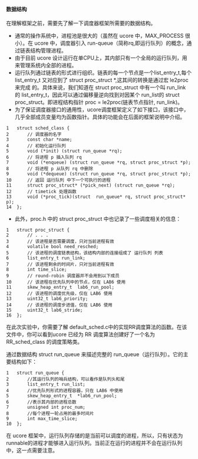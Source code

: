 #### 数据结构 

在理解框架之前，需要先了解一下调度器框架所需要的数据结构。

* 通常的操作系统中，进程池是很大的（虽然在 ucore 中，MAX\_PROCESS 很小）。在 ucore 中，调度器引入 run-queue（简称rq,即运行队列）的概念，通过链表结构管理进程。
* 由于目前 ucore 设计运行在单CPU上，其内部只有一个全局的运行队列，用来管理系统内全部的进程。
* 运行队列通过链表的形式进行组织。链表的每一个节点是一个list\_entry\_t,每个list\_entry\_t 又对应到了 struct proc\_struct \*,这其间的转换是通过宏 le2proc 来完成 的。具体来说，我们知道在 struct proc\_struct 中有一个叫 run\_link 的 list\_entry\_t，因此可以通过偏移量逆向找到对因某个 run\_list的 struct proc\_struct。即进程结构指针 proc = le2proc(链表节点指针, run\_link)。
* 为了保证调度器接口的通用性，ucore调度框架定义了如下接口，该接口中，几乎全部成员变量均为函数指针。具体的功能会在后面的框架说明中介绍。

```
1 	struct sched_class {
2		// 调度器的名字
3		const char *name;
4		// 初始化运行队列
5		void (*init) (struct run_queue *rq);
6		// 将进程 p 插入队列 rq
7		void (*enqueue) (struct run_queue *rq, struct proc_struct *p);
8		// 将进程 p 从队列 rq 中删除
9		void (*dequeue) (struct run_queue *rq, struct proc_struct *p);
10		// 返回 运行队列 中下一个可执行的进程
11		struct proc_struct* (*pick_next) (struct run_queue *rq);
12		// timetick 处理函数
13		void (*proc_tick)(struct  run_queue* rq, struct proc_struct* p);
14	};
```

* 此外，proc.h 中的 struct proc\_struct 中也记录了一些调度相关的信息：

```
1	struct proc_struct {
2		// . . .
3		// 该进程是否需要调度，只对当前进程有效
4		volatile bool need_resched;
5		// 该进程的调度链表结构，该结构内部的连接组成了 运行队列 列表
6		list_entry_t run_link;
7		// 该进程剩余的时间片，只对当前进程有效
8		int time_slice;
9		// round-robin 调度器并不会用到以下成员
10		// 该进程在优先队列中的节点，仅在 LAB6 使用
11		skew_heap_entry_t  lab6_run_pool;
12		// 该进程的调度优先级，仅在 LAB6 使用
13		uint32_t lab6_priority;
14		// 该进程的调度步进值，仅在 LAB6 使用
15		uint32_t lab6_stride;
16	};
```

在此次实验中，你需要了解 default\_sched.c中的实现RR调度算法的函数。在该文件中，你可以看到ucore 已经为 RR 调度算法创建好了一个名为 RR\_sched\_class 的调度策略类。

通过数据结构 struct run\_queue 来描述完整的 run\_queue（运行队列）。它的主要结构如下：

```
1	struct run_queue {
2		//其运行队列的哨兵结构，可以看作是队列头和尾
3		list_entry_t run_list;
4		//优先队列形式的进程容器，只在 LAB6 中使用
5		skew_heap_entry_t  *lab6_run_pool;
6		//表示其内部的进程总数
7		unsigned int proc_num;
8		//每个进程一轮占用的最多时间片
9		int max_time_slice;
10	};
```

在 ucore 框架中，运行队列存储的是当前可以调度的进程，所以，只有状态为runnable的进程才能够进入运行队列。当前正在运行的进程并不会在运行队列中，这一点需要注意。
